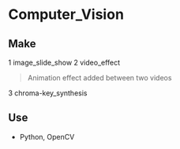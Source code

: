# Computer_Vision
## Make 
1 image_slide_show
2 video_effect 
> Animation effect added between two videos

3 chroma-key_synthesis

## Use 
- Python, OpenCV
